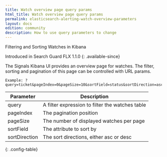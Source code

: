 ```yaml
---
title: Watch overview page query params
html_title: Watch overview page query params
permalink: elasticsearch-alerting-watch-overview-parameters
layout: docs
edition: community
description: How to use query parameters to change
---
```

Filtering and Sorting Watches in Kibana

Introduced in Search Guard FLX 1.1.0
{: .available-since}

The Signals Kibana UI provides an overview page for watches. The filter, sorting and pagination of this page can be controlled with URL params.

```
Example: ?query=ticket&pageIndex=0&pageSize=10&sortField=status&sortDirection=asc
```


| Parameter          | Description                                     |
|---|-------------------------------------------------|
| query       | A filter expression to filter the watches table |
| pageIndex      | The pagination position                         |
| pageSize | The number of displayed watches per page        |
| sortField | The attribute to sort by                        |
| sortDirection      | The sort directions, either asc or desc         |
{: .config-table}